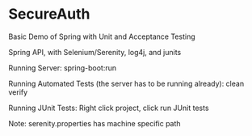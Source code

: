 # SecureAuth
Basic Demo of Spring with Unit and Acceptance Testing

Spring API, with Selenium/Serenity, log4j, and junits

Running Server: spring-boot:run

Running Automated Tests (the server has to be running already): clean verify

Running JUnit Tests: Right click project, click run JUnit tests

Note: serenity.properties has machine specific path
